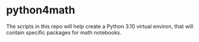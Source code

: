 # python4math

The scripts in this repo will help create a Python 3.10 virtual environ,
that will contain specific packages for math notebooks.
